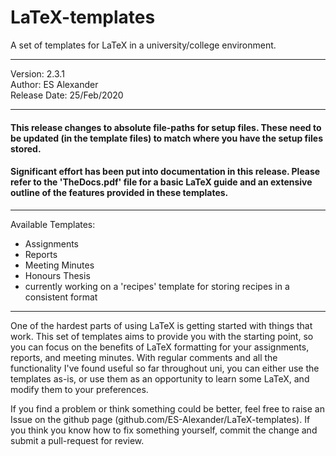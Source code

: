 # LaTeX-templates
A set of templates for LaTeX in a university/college environment.
_________________________________
 Version: 2.3.1                  
 Author: ES Alexander            
 Release Date: 25/Feb/2020       
_________________________________

#### This release changes to absolute file-paths for setup files. These need to be updated (in the template files) to match where you have the setup files stored.

#### Significant effort has been put into documentation in this release. Please refer to the 'TheDocs.pdf' file for a basic LaTeX guide and an extensive outline of the features provided in these templates.

---------------------------------

Available Templates:
 - Assignments
 - Reports
 - Meeting Minutes
 - Honours Thesis
 - currently working on a 'recipes' template for storing recipes in a consistent format

---------------------------------

One of the hardest parts of using LaTeX is getting started with things that work. This set of templates aims to provide you with the starting point, so you can focus on the benefits of LaTeX formatting for your assignments, reports, and meeting minutes. With regular comments and all the functionality I've found useful so far throughout uni, you can either use the templates as-is, or use them as an opportunity to learn some LaTeX, and modify them to your preferences.

If you find a problem or think something could be better, feel free to raise an Issue on the github page (github.com/ES-Alexander/LaTeX-templates). If you think you know how to fix something yourself, commit the change and submit a pull-request for review. 
